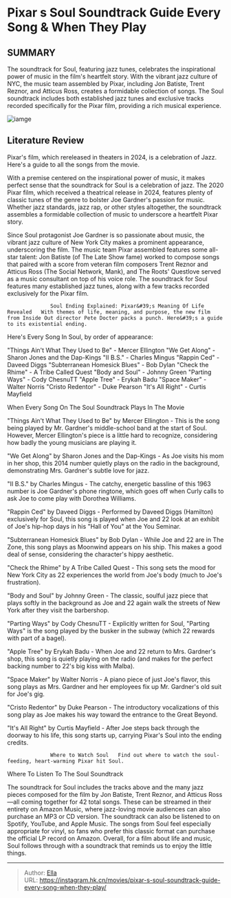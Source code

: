 # Pixar s Soul Soundtrack Guide Every Song &amp; When They Play


## SUMMARY 



  The soundtrack for Soul, featuring jazz tunes, celebrates the inspirational power of music in the film&#39;s heartfelt story.   With the vibrant jazz culture of NYC, the music team assembled by Pixar, including Jon Batiste, Trent Reznor, and Atticus Ross, creates a formidable collection of songs.   The Soul soundtrack includes both established jazz tunes and exclusive tracks recorded specifically for the Pixar film, providing a rich musical experience.  

![iamge](https://static1.srcdn.com/wordpress/wp-content/uploads/2020/12/Soul-Pixar-Joe-and-Dad.jpg)

## Literature Review

Pixar&#39;s film, which rereleased in theaters in 2024, is a celebration of Jazz. Here&#39;s a guide to all the songs from the movie.




With a premise centered on the inspirational power of music, it makes perfect sense that the soundtrack for Soul is a celebration of jazz. The 2020 Pixar film, which received a theatrical release in 2024, features plenty of classic tunes of the genre to bolster Joe Gardner&#39;s passion for music. Whether jazz standards, jazz rap, or other styles altogether, the soundtrack assembles a formidable collection of music to underscore a heartfelt Pixar story.




Since Soul protagonist Joe Gardner is so passionate about music, the vibrant jazz culture of New York City makes a prominent appearance, underscoring the film. The music team Pixar assembled features some all-star talent: Jon Batiste (of The Late Show fame) worked to compose songs that paired with a score from veteran film composers Trent Reznor and Atticus Ross (The Social Network, Mank), and The Roots&#39; Questlove served as a music consultant on top of his voice role. The soundtrack for Soul features many established jazz tunes, along with a few tracks recorded exclusively for the Pixar film.

                  Soul Ending Explained: Pixar&#39;s Meaning Of Life Revealed   With themes of life, meaning, and purpose, the new film from Inside Out director Pete Docter packs a punch. Here&#39;s a guide to its existential ending.   

Here&#39;s Every Song In Soul, by order of appearance:

  &#34;Things Ain&#39;t What They Used to Be&#34; - Mercer Ellington   &#34;We Get Along&#34; - Sharon Jones and the Dap-Kings   &#34;II B.S.&#34; - Charles Mingus   &#34;Rappin Ced&#34; - Daveed Diggs   &#34;Subterranean Homesick Blues&#34; - Bob Dylan   &#34;Check the Rhime&#34; - A Tribe Called Quest   &#34;Body and Soul&#34; - Johnny Green   &#34;Parting Ways&#34; - Cody ChesnuTT   &#34;Apple Tree&#34; - Erykah Badu   &#34;Space Maker&#34; - Walter Norris   &#34;Cristo Redentor&#34; - Duke Pearson   &#34;It&#39;s All Right&#34; - Curtis Mayfield  





 When Every Song On The Soul Soundtrack Plays In The Movie 
          

&#34;Things Ain&#39;t What They Used to Be&#34; by Mercer Ellington - This is the song being played by Mr. Gardner&#39;s middle-school band at the start of Soul. However, Mercer Ellington&#39;s piece is a little hard to recognize, considering how badly the young musicians are playing it.

&#34;We Get Along&#34; by Sharon Jones and the Dap-Kings - As Joe visits his mom in her shop, this 2014 number quietly plays on the radio in the background, demonstrating Mrs. Gardner&#39;s subtle love for jazz.

&#34;II B.S.&#34; by Charles Mingus - The catchy, energetic bassline of this 1963 number is Joe Gardner&#39;s phone ringtone, which goes off when Curly calls to ask Joe to come play with Dorothea Williams.

&#34;Rappin Ced&#34; by Daveed Diggs - Performed by Daveed Diggs (Hamilton) exclusively for Soul, this song is played when Joe and 22 look at an exhibit of Joe&#39;s hip-hop days in his &#34;Hall of You&#34; at the You Seminar.




&#34;Subterranean Homesick Blues&#34; by Bob Dylan - While Joe and 22 are in The Zone, this song plays as Moonwind appears on his ship. This makes a good deal of sense, considering the character&#39;s hippy aesthetic.

&#34;Check the Rhime&#34; by A Tribe Called Quest - This song sets the mood for New York City as 22 experiences the world from Joe&#39;s body (much to Joe&#39;s frustration).

&#34;Body and Soul&#34; by Johnny Green - The classic, soulful jazz piece that plays softly in the background as Joe and 22 again walk the streets of New York after they visit the barbershop.

&#34;Parting Ways&#34; by Cody ChesnuTT - Explicitly written for Soul, &#34;Parting Ways&#34; is the song played by the busker in the subway (which 22 rewards with part of a bagel).

&#34;Apple Tree&#34; by Erykah Badu - When Joe and 22 return to Mrs. Gardner&#39;s shop, this song is quietly playing on the radio (and makes for the perfect backing number to 22&#39;s big kiss with Malba).

&#34;Space Maker&#34; by Walter Norris - A piano piece of just Joe&#39;s flavor, this song plays as Mrs. Gardner and her employees fix up Mr. Gardner&#39;s old suit for Joe&#39;s gig.




&#34;Cristo Redentor&#34; by Duke Pearson - The introductory vocalizations of this song play as Joe makes his way toward the entrance to the Great Beyond.

&#34;It&#39;s All Right&#34; by Curtis Mayfield - After Joe steps back through the doorway to his life, this song starts up, carrying Pixar&#39;s Soul into the ending credits.

                  Where to Watch Soul   Find out where to watch the soul-feeding, heart-warming Pixar hit Soul.    



 Where To Listen To The Soul Soundtrack 
          

The soundtrack for Soul includes the tracks above and the many jazz pieces composed for the film by Jon Batiste, Trent Reznor, and Atticus Ross—all coming together for 42 total songs. These can be streamed in their entirety on Amazon Music, where jazz-loving movie audiences can also purchase an MP3 or CD version. The soundtrack can also be listened to on Spotify, YouTube, and Apple Music. The songs from Soul feel especially appropriate for vinyl, so fans who prefer this classic format can purchase the official LP record on Amazon. Overall, for a film about life and music, Soul follows through with a soundtrack that reminds us to enjoy the little things.






---

> Author: [Ella](https://instagram.hk.cn/)  
> URL: https://instagram.hk.cn/movies/pixar-s-soul-soundtrack-guide-every-song-when-they-play/  

